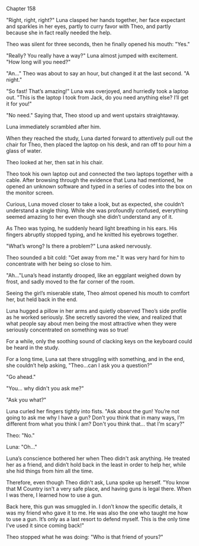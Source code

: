 Chapter 158

"Right, right, right?" Luna clasped her hands together, her face expectant and sparkles in her eyes, partly to curry favor with Theo, and partly because she in fact really needed the help.


Theo was silent for three seconds, then he finally opened his mouth: "Yes."


"Really? You really have a way?" Luna almost jumped with excitement. "How long will you need?"


"An…" Theo was about to say an hour, but changed it at the last second. "A night."


"So fast! That’s amazing!" Luna was overjoyed, and hurriedly took a laptop out. "This is the laptop I took from Jack, do you need anything else? I’ll get it for you!"


"No need." Saying that, Theo stood up and went upstairs straightaway.


Luna immediately scrambled after him.


When they reached the study, Luna darted forward to attentively pull out the chair for Theo, then placed the laptop on his desk, and ran off to pour him a glass of water.


Theo looked at her, then sat in his chair.


Theo took his own laptop out and connected the two laptops together with a cable. After browsing through the evidence that Luna had mentioned, he opened an unknown software and typed in a series of codes into the box on the monitor screen.


Curious, Luna moved closer to take a look, but as expected, she couldn’t understand a single thing. While she was profoundly confused, everything seemed amazing to her even though she didn’t understand any of it.


As Theo was typing, he suddenly heard light breathing in his ears. His fingers abruptly stopped typing, and he knitted his eyebrows together.


"What’s wrong? Is there a problem?" Luna asked nervously.


Theo sounded a bit cold: "Get away from me." It was very hard for him to concentrate with her being so close to him.


"Ah…"Luna’s head instantly drooped, like an eggplant weighed down by frost, and sadly moved to the far corner of the room.


Seeing the girl’s miserable state, Theo almost opened his mouth to comfort her, but held back in the end.


Luna hugged a pillow in her arms and quietly observed Theo’s side profile as he worked seriously. She secretly savored the view, and realized that what people say about men being the most attractive when they were seriously concentrated on something was so true!


For a while, only the soothing sound of clacking keys on the keyboard could be heard in the study.


For a long time, Luna sat there struggling with something, and in the end, she couldn’t help asking, "Theo…can I ask you a question?"


"Go ahead."


"You… why didn't you ask me?"


"Ask you what?"


Luna curled her fingers tightly into fists. "Ask about the gun! You’re not going to ask me why I have a gun? Don’t you think that in many ways, I’m different from what you think I am? Don't you think that… that I’m scary?"


Theo: "No."


Luna: "Oh…"


Luna’s conscience bothered her when Theo didn't ask anything. He treated her as a friend, and didn’t hold back in the least in order to help her, while she hid things from him all the time.


Therefore, even though Theo didn't ask, Luna spoke up herself. "You know that M Country isn't a very safe place, and having guns is legal there. When I was there, I learned how to use a gun.


Back here, this gun was smuggled in. I don’t know the specific details, it was my friend who gave it to me. He was also the one who taught me how to use a gun. It’s only as a last resort to defend myself. This is the only time I’ve used it since coming back!"


Theo stopped what he was doing: "Who is that friend of yours?"

